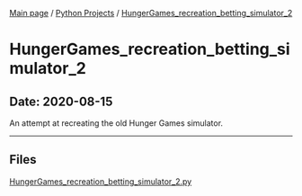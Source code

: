 [Main page](/) / [Python Projects](/python) / [HungerGames_recreation_betting_simulator_2](/python/2020-08-15_HungerGames_recreation_betting_simulator_2)

# HungerGames_recreation_betting_simulator_2

## Date: 2020-08-15

An attempt at recreating the old Hunger Games simulator.

-----

## Files

[HungerGames_recreation_betting_simulator_2.py](HungerGames_recreation_betting_simulator_2.py)